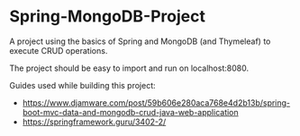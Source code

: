 # Spring-MongoDB-Project
A project using the basics of Spring and MongoDB (and Thymeleaf) to execute CRUD operations.

The project should be easy to import and run on localhost:8080.

Guides used while building this project:
- https://www.djamware.com/post/59b606e280aca768e4d2b13b/spring-boot-mvc-data-and-mongodb-crud-java-web-application
- https://springframework.guru/3402-2/
